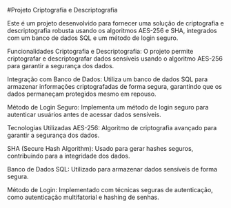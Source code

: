 #Projeto Criptografia e Descriptografia

Este é um projeto desenvolvido para fornecer uma solução de criptografia e descriptografia robusta usando os algoritmos AES-256 e SHA, integrados com um banco de dados SQL e um método de login seguro.

Funcionalidades
Criptografia e Descriptografia: O projeto permite criptografar e descriptografar dados sensíveis usando o algoritmo AES-256 para garantir a segurança dos dados.

Integração com Banco de Dados: Utiliza um banco de dados SQL para armazenar informações criptografadas de forma segura, garantindo que os dados permaneçam protegidos mesmo em repouso.

Método de Login Seguro: Implementa um método de login seguro para autenticar usuários antes de acessar dados sensíveis.

Tecnologias Utilizadas
AES-256: Algoritmo de criptografia avançado para garantir a segurança dos dados.

SHA (Secure Hash Algorithm): Usado para gerar hashes seguros, contribuindo para a integridade dos dados.

Banco de Dados SQL: Utilizado para armazenar dados sensíveis de forma segura.

Método de Login: Implementado com técnicas seguras de autenticação, como autenticação multifatorial e hashing de senhas.
